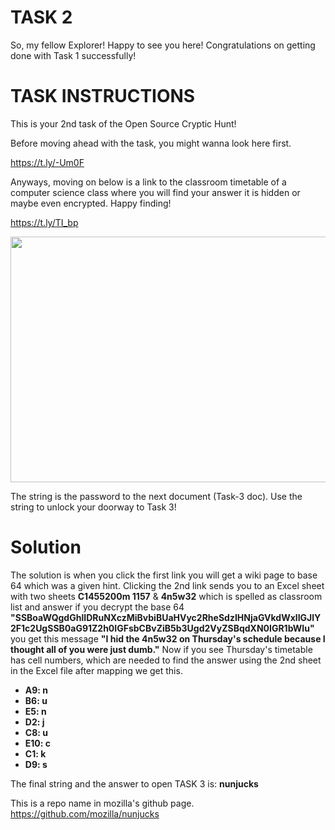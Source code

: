 # TASK 2

So, my fellow Explorer! Happy to see you here! Congratulations on getting done with Task 1 successfully!

# TASK INSTRUCTIONS

This is your 2nd task of the Open Source Cryptic Hunt!

Before moving ahead with the task, you might wanna look here first.

https://t.ly/-Um0F

Anyways, moving on below is a link to the classroom timetable of a computer science class where you will find your answer it is hidden or maybe even encrypted. Happy finding!

https://t.ly/TI_bp


<img src="https://i.ytimg.com/vi/vbb9MPYT23Y/maxresdefault.jpg" width="703" height="393" style="margin-left: 0px; margin-top: 0px;">

The string is the password to the next document (Task-3 doc). Use the string to unlock your doorway to Task 3!

# Solution

The solution is when you click the first link you will get a wiki page to base 64 which was a given hint. Clicking the 2nd link sends you to an Excel sheet with two sheets **C1455200m 1157** & **4n5w32** which is spelled as classroom list and answer if you decrypt the base 64 **"SSBoaWQgdGhlIDRuNXczMiBvbiBUaHVyc2RheSdzIHNjaGVkdWxlIGJlY2F1c2UgSSB0aG91Z2h0IGFsbCBvZiB5b3Ugd2VyZSBqdXN0IGR1bWIu"** you get this message **"I hid the 4n5w32 on Thursday's schedule because I thought all of you were just dumb."** Now if you see Thursday's timetable has cell numbers, which are needed to find the answer using the 2nd sheet in the Excel file after mapping we get this.

* **A9: n**
* **B6: u**
* **E5: n**
* **D2: j**
* **C8: u**
* **E10: c**
* **C1: k**
* **D9: s**

The final string and the answer to open TASK 3 is: **nunjucks**

This is a repo name in mozilla's github page.
https://github.com/mozilla/nunjucks
